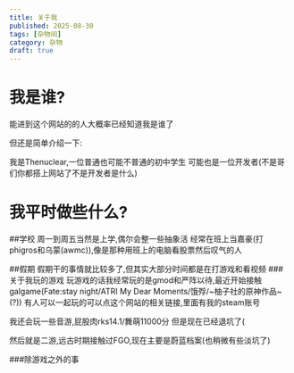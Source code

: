 ```yaml
---
title: 关于我
published: 2025-08-30
tags: [杂物间]
category: 杂物
draft: true
---
```



# 我是谁?
能进到这个网站的的人大概率已经知道我是谁了

但还是简单介绍一下:

我是Thenuclear,一位普通也可能不普通的初中学生
可能也是一位开发者(不是哥们你都搭上网站了不是开发者是什么)

# 我平时做些什么?
##学校
周一到周五当然是上学,偶尔会整一些抽象活
经常在班上当嘉豪(打phigros和乌蒙(awmc)),像是那种用班上的电脑看股票然后叹气的人

##假期
假期干的事情就比较多了,但其实大部分时间都是在打游戏和看视频
###关于我玩的游戏
玩游戏的话我经常玩的是gmod和严阵以待,最近开始接触galgame(Fate:stay night/ATRI My Dear Moments/饿殍/~柚子社的原神作品~(?))
有人可以一起玩的可以点这个网站的相关链接,里面有我的steam账号

我还会玩一些音游,屁股肉rks14.1/舞萌11000分
但是现在已经退坑了(

然后就是二游,远古时期接触过FGO,现在主要是蔚蓝档案(也稍微有些淡坑了)

###除游戏之外的事

